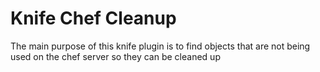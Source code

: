 Knife Chef Cleanup
=======================

The main purpose of this knife plugin is to find objects that are not being used on the chef server so they can be cleaned up
